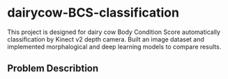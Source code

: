 # dairycow-BCS-classification
This project is designed for dairy cow Body Condition Score automatically classification by Kinect v2 depth camera. Built an image dataset and implemented morphalogical and deep learning models to compare results.

## Problem Describtion
